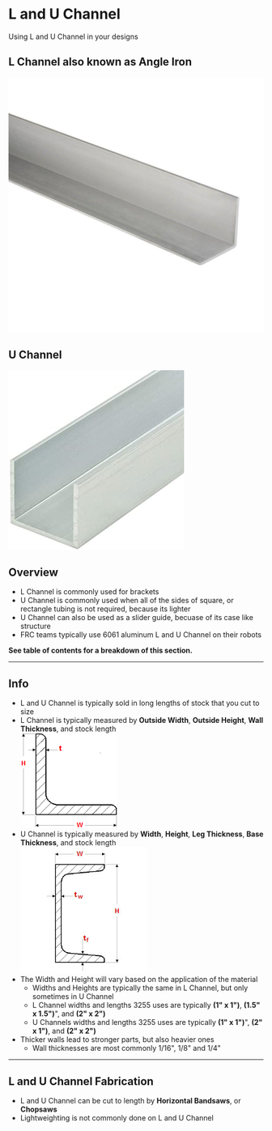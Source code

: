 <!-- This page was contributed by:  **-->
# L and U Channel

Using L and U Channel in your designs 

<!-- Add a page image to make it pretty! -->
## **L Channel** also known as Angle Iron

![](../assets/images/L%20and%20U%20Channel/LChannelPicture.png)

## **U Channel**

![](../assets/images/L%20and%20U%20Channel/UChannelPicture.png)

## Overview

- L Channel is commonly used for brackets
- U Channel is commonly used when all of the sides of square, or rectangle tubing is not required, because its lighter 
- U Channel can also be used as a slider guide, becuase of its case like structure 
- FRC teams typically use 6061 aluminum L and U Channel on their robots

**See table of contents for a breakdown of this section.**

***

## Info

- L and U Channel is typically sold in long lengths of stock that you cut to size
- L Channel is typically measured by **Outside Width**, **Outside Height**, **Wall Thickness**, and stock length   
    ![](../assets/images/L%20and%20U%20Channel/LChannel.png)
- U Channel is typically measured by **Width**, **Height**, **Leg Thickness**, **Base Thickness**, and stock length  
    ![](../assets/images/L%20and%20U%20Channel/UChannel.png)
- The Width and Height will vary based on the application of the material 
    - Widths and Heights are typically the same in L Channel, but only sometimes in U Channel 
    - L Channel widths and lengths 3255 uses are typically **(1" x 1")**, **(1.5" x 1.5")**", and **(2" x 2")**
    - U Channels widths and lengths 3255 uses are typically **(1" x 1")**", **(2" x 1")**, and **(2" x 2")**
- Thicker walls lead to stronger parts, but also heavier ones 
    - Wall thicknesses are most commonly 1/16", 1/8" and 1/4"

***

## L and U Channel Fabrication

- L and U Channel can be cut to length by **Horizontal Bandsaws**, or **Chopsaws**
- Lightweighting is not commonly done on L and U Channel
